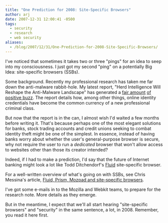 ```yaml
---
title: "One Prediction for 2008: Site-Specific Browsers"
author: arj
date: 2007-12-31 12:00:41 -0500
tags: 
  - security
  - research
  - web security
aliases:
  - /blog/2007/12/31/One-Prediction-for-2008-Site-Specific-Browsers/
---
```

I've noticed that sometimes it takes two or three "pings" for an idea to seep into my consciousness.  I just got my second "ping" on a potentially Big Idea: site-specific browsers (SSBs).

<!--more-->

Some background. Recently my professional research has taken me far down the anti-malware rabbit-hole. My latest report, "Herd Intelligence Will Reshape the Anti-Malware Landscape" has generated a [fair amount](http://rationalsecurity.typepad.com/blog/2007/12/thinning-the-he.html) [of](http://www.stillsecureafteralltheseyears.com/ashimmy/2007/12/it-security-lev.html) [positive buzz](http://www.stillsecureafteralltheseyears.com/ashimmy/2007/12/the-herd-approa.html). The report details how, among other things, online identity credentials have become the common currency of a new professional criminal class. 

But now that the report is in the can, I almost wish I'd waited a few months before writing it. That's because perhaps one of the most elegant solutions for banks, stock trading accounts and credit unions seeking to combat identity theft might be one of the simplest. In essence, instead of having banks worry about whether the user's general-purpose browser is secure, why not require the user to run a _dedicated_ browser that won't allow access to websites other than those its creator intended?

Indeed, if I had to make a prediction, I'd say that the future of Internet banking might look a lot like Todd Ditchendorf's [Fluid](http://fluidapp.com/) site-specific browser.

For a well-written overview of what's going on with SSBs, see Chris Messina's article, [Fluid, Prism, Mozpad and site-specific browsers](http://factoryjoe.com/blog/2007/10/23/site-specific-browsers-and-greasekit/).

I've got some e-mails in to the Mozilla and Webkit teams, to prepare for the research note. More details as they emerge.

But in the meantime, I expect that we'll all start hearing "site-specific browsers" and "security" in the same sentence, a lot, in 2008. Remember, you read it here first.
